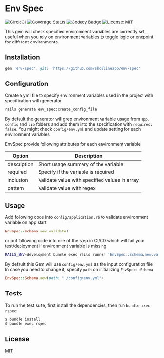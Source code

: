 # Env Spec

[![CircleCI](https://circleci.com/gh/shoplineapp/env-spec/tree/master.svg?style=shield)](https://circleci.com/gh/shoplineapp/env-spec/tree/master)
[![Coverage Status](https://coveralls.io/repos/github/shoplineapp/env-spec/badge.svg?branch=master)](https://coveralls.io/github/shoplineapp/env-spec?branch=master)
[![Codacy Badge](https://api.codacy.com/project/badge/Grade/f8b92add19c249c29650997cebaace5b)](https://www.codacy.com/app/shoplineapp/env-spec?utm_source=github.com&amp;utm_medium=referral&amp;utm_content=shoplineapp/env-spec&amp;utm_campaign=Badge_Grade)
[![License: MIT](https://img.shields.io/badge/License-MIT-brightgreen.svg)](LICENSE)

This gem will check specified environment variables are correctly set, useful when you rely on environment variables to toggle logic or endpoint for different environments.

## Installation

```ruby
gem 'env-spec', git: 'https://github.com/shoplineapp/env-spec'
```

## Configuration

Create a yml file to specify environment variables used in the project with specification with generator  
```bash
rails generate env_spec:create_config_file
```
By default the generator will grep environment variable usage from `app`, `config` and `lib` folders and add them into the specification with `required: false`. You might check `config/env.yml` and update setting for each environment variables  

EnvSpec provide following attributes for each environment variable

| Option | Description |
| --- | --- |
| description | Short usage summary of the variable |
| required | Specify if the variable is required |
| inclusion | Validate value with specified values in array |
| pattern | Validate value with regex |

## Usage

Add following code into `config/application.rb` to validate environment variable on app start
```ruby
EnvSpec::Schema.new.validate!
```

or put following code into one of the step in CI/CD which will fail your test/deployment if environment variable is missing
```bash
RAILS_ENV=development bundle exec rails runner 'EnvSpec::Schema.new.validate!'
```

By default this Gem will use `config/env.yml` as the input configuration file  
In case you need to change it, specify `path` on initializing `EnvSpec::Schema`
```ruby
EnvSpec::Schema.new(path: "./config/env.yml")
```

## Tests

To run the test suite, first install the dependencies, then run `bundle exec rspec`:

```bash
$ bundle install
$ bundle exec rspec
```

## License

[MIT](LICENSE)
